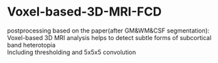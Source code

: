 # Voxel-based-3D-MRI-FCD  
postprocessing based on the paper(after GM&WM&CSF segmentation):  
Voxel-based 3D MRI analysis helps to detect subtle forms of subcortical band heterotopia  
Including thresholding and 5x5x5 convolution
